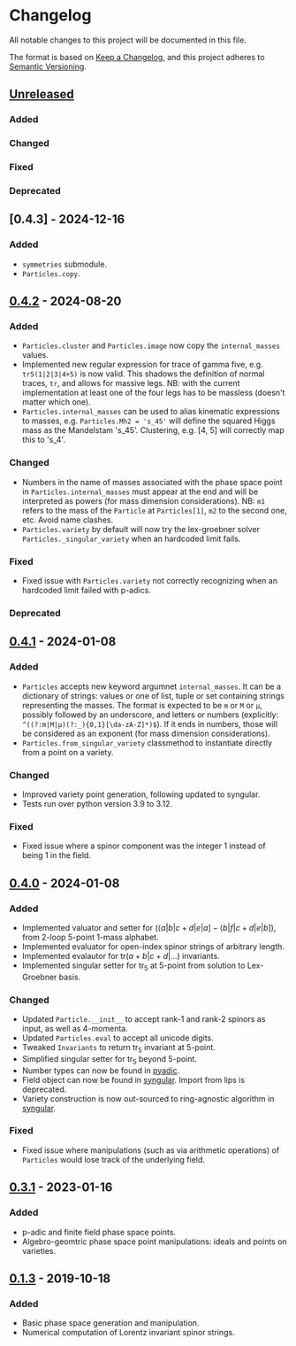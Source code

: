 # Changelog

All notable changes to this project will be documented in this file.

The format is based on [Keep a Changelog](https://keepachangelog.com/en/1.0.0/),
and this project adheres to [Semantic Versioning](https://semver.org/spec/v2.0.0.html).

## [Unreleased]

### Added

### Changed

### Fixed

### Deprecated

## [0.4.3] - 2024-12-16

### Added

- `symmetries` submodule.
- `Particles.copy`.

## [0.4.2] - 2024-08-20

### Added

- `Particles.cluster` and `Particles.image` now copy the `internal_masses` values.
- Implemented new regular expression for trace of gamma five, e.g. `tr5(1|2|3|4+5)` is now valid. This shadows the definition of normal traces, `tr`, and allows for massive legs. NB: with the current implementation at least one of the four legs has to be massless (doesn't matter which one).
- `Particles.internal_masses` can be used to alias kinematic expressions to masses, e.g. `Particles.Mh2 = 's_45'` will define the squared Higgs mass as the Mandelstam 's_45'. Clustering, e.g. [4, 5] will correctly map this to 's_4'.

### Changed

- Numbers in the name of masses associated with the phase space point in `Particles.internal_masses` must appear at the end and will be interpreted as powers (for mass dimension considerations). NB: `m1` refers to the mass of the `Particle` at `Particles[1]`, `m2` to the second one, etc. Avoid name clashes.
- `Particles.variety` by default will now try the lex-groebner solver `Particles._singular_variety` when an hardcoded limit fails.

### Fixed

- Fixed issue with `Particles.variety` not correctly recognizing when an hardcoded limit failed with p-adics.

### Deprecated


## [0.4.1] - 2024-01-08

### Added

- `Particles` accepts new keyword argumnet `internal_masses`. It can be a dictionary of strings: values or one of list, tuple or set containing strings representing the masses. The format is expected to be `m` or `M` or `μ`, possibly followed by an underscore, and letters or numbers (explicitly: `^((?:m|M|μ)(?:_){0,1}[\da-zA-Z]*)$`). If it ends in numbers, those will be considered as an exponent (for mass dimension considerations).
- `Particles.from_singular_variety` classmethod to instantiate directly from a point on a variety.

### Changed

- Improved variety point generation, following updated to syngular.
- Tests run over python version 3.9 to 3.12.

### Fixed

- Fixed issue where a spinor component was the integer 1 instead of being 1 in the field.


## [0.4.0] - 2024-01-08

### Added

- Implemented valuator and setter for $(⟨a|b|c+d|e|a]-⟨b|f|c+d|e|b])$, from 2-loop 5-point 1-mass alphabet.
- Implemented evaluator for open-index spinor strings of arbitrary length.
- Implemented evalautor for $\text{tr}(a+b|c+d|\dots)$ invariants.
- Implemented singular setter for $\text{tr}_5$ at 5-point from solution to Lex-Groebner basis.

### Changed

- Updated `Particle.__init__` to accept rank-1 and rank-2 spinors as input, as well as 4-momenta.
- Updated `Particles.eval` to accept all unicode digits.
- Tweaked `Invariants` to return $\text{tr}_5$ invariant at 5-point.
- Simplified singular setter for $\text{tr}_5$ beyond 5-point.
- Number types can now be found in [pyadic](https://github.com/GDeLaurentis/pyadic).
- Field object can now be found in [syngular](https://github.com/GDeLaurentis/syngular). Import from lips is deprecated.
- Variety construction is now out-sourced to ring-agnostic algorithm in [syngular](https://github.com/GDeLaurentis/syngular).

### Fixed

- Fixed issue where manipulations (such as via arithmetic operations) of `Particles` would lose track of the underlying field.


## [0.3.1] - 2023-01-16

### Added

- p-adic and finite field phase space points.
- Algebro-geomtric phase space point manipulations: ideals and points on varieties.


## [0.1.3] - 2019-10-18

### Added

- Basic phase space generation and manipulation.
- Numerical computation of Lorentz invariant spinor strings.


[unreleased]: https://github.com/GDeLaurentis/lips/compare/v0.4.3...HEAD
[0.4.2]: https://github.com/GDeLaurentis/lips/compare/v0.4.2...v0.4.3
[0.4.2]: https://github.com/GDeLaurentis/lips/compare/v0.4.1...v0.4.2
[0.4.1]: https://github.com/GDeLaurentis/lips/compare/v0.4.0...v0.4.1
[0.4.0]: https://github.com/GDeLaurentis/lips/compare/v0.3.1...v0.4.0
[0.3.1]: https://github.com/GDeLaurentis/lips/compare/v0.1.3...v0.3.1
[0.1.3]: https://github.com/GDeLaurentis/lips/releases/tag/v0.1.3
